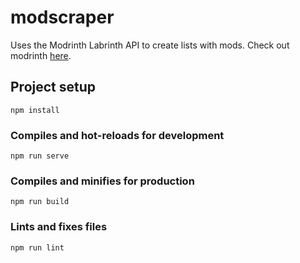 # modscraper

Uses the Modrinth Labrinth API to create lists with mods. Check out modrinth [here](https://github.com/modrinth).
## Project setup
```
npm install
```

### Compiles and hot-reloads for development
```
npm run serve
```

### Compiles and minifies for production
```
npm run build
```

### Lints and fixes files
```
npm run lint
```
